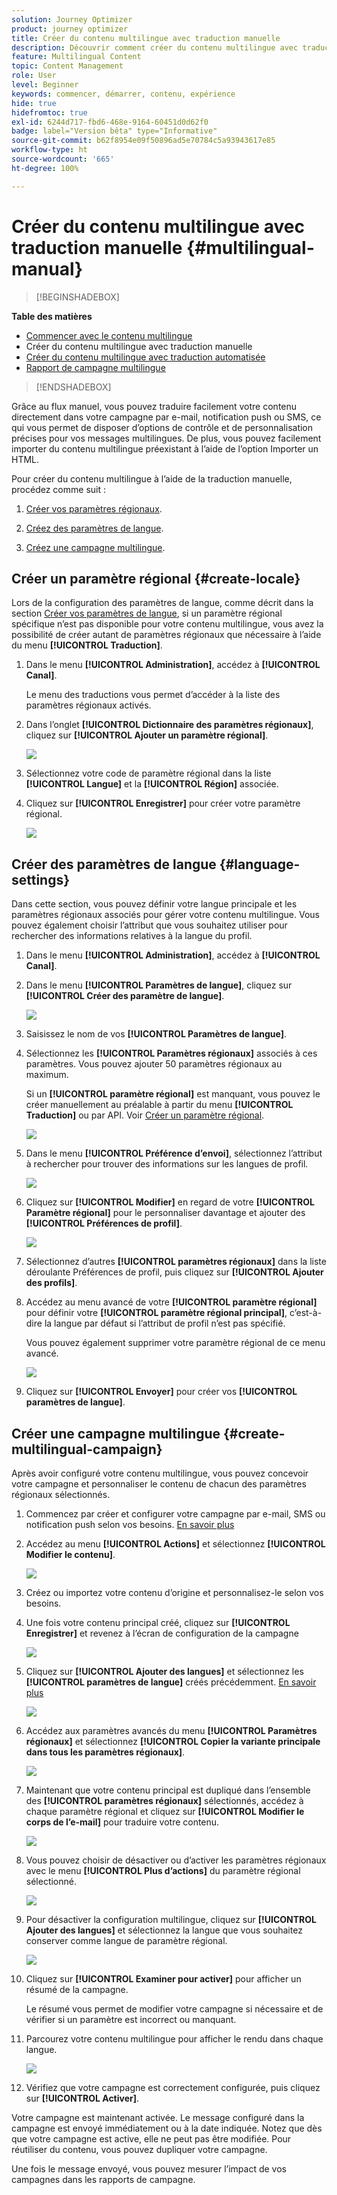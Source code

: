 ```yaml
---
solution: Journey Optimizer
product: journey optimizer
title: Créer du contenu multilingue avec traduction manuelle
description: Découvrir comment créer du contenu multilingue avec traduction manuelle dans Journey Optimizer
feature: Multilingual Content
topic: Content Management
role: User
level: Beginner
keywords: commencer, démarrer, contenu, expérience
hide: true
hidefromtoc: true
exl-id: 6244d717-fbd6-468e-9164-60451d0d62f0
badge: label="Version bêta" type="Informative"
source-git-commit: b62f8954e09f50896ad5e70784c5a93943617e85
workflow-type: ht
source-wordcount: '665'
ht-degree: 100%

---
```


# Créer du contenu multilingue avec traduction manuelle {#multilingual-manual}

>[!BEGINSHADEBOX]

**Table des matières**

* [Commencer avec le contenu multilingue](multilingual-gs.md)
* Créer du contenu multilingue avec traduction manuelle
* [Créer du contenu multilingue avec traduction automatisée](multilingual-automated.md)
* [Rapport de campagne multilingue](multilingual-report.md)

>[!ENDSHADEBOX]

Grâce au flux manuel, vous pouvez traduire facilement votre contenu directement dans votre campagne par e-mail, notification push ou SMS, ce qui vous permet de disposer d’options de contrôle et de personnalisation précises pour vos messages multilingues. De plus, vous pouvez facilement importer du contenu multilingue préexistant à l’aide de l’option Importer un HTML.

Pour créer du contenu multilingue à l’aide de la traduction manuelle, procédez comme suit :

1. [Créer vos paramètres régionaux](#create-locale).

1. [Créez des paramètres de langue](#create-language-settings).

1. [Créez une campagne multilingue](#create-a-multilingual-campaign).

## Créer un paramètre régional {#create-locale}

Lors de la configuration des paramètres de langue, comme décrit dans la section [Créer vos paramètres de langue](#language-settings), si un paramètre régional spécifique n’est pas disponible pour votre contenu multilingue, vous avez la possibilité de créer autant de paramètres régionaux que nécessaire à l’aide du menu **[!UICONTROL Traduction]**.

1. Dans le menu **[!UICONTROL Administration]**, accédez à **[!UICONTROL Canal]**.

   Le menu des traductions vous permet d’accéder à la liste des paramètres régionaux activés.

1. Dans l’onglet **[!UICONTROL Dictionnaire des paramètres régionaux]**, cliquez sur **[!UICONTROL Ajouter un paramètre régional]**.

   ![](assets/locale_1.png)

1. Sélectionnez votre code de paramètre régional dans la liste **[!UICONTROL Langue]** et la **[!UICONTROL Région]** associée.

1. Cliquez sur **[!UICONTROL Enregistrer]** pour créer votre paramètre régional.

   ![](assets/locale_2.png)

## Créer des paramètres de langue {#language-settings}

Dans cette section, vous pouvez définir votre langue principale et les paramètres régionaux associés pour gérer votre contenu multilingue. Vous pouvez également choisir l’attribut que vous souhaitez utiliser pour rechercher des informations relatives à la langue du profil.

1. Dans le menu **[!UICONTROL Administration]**, accédez à **[!UICONTROL Canal]**.

1. Dans le menu **[!UICONTROL Paramètres de langue]**, cliquez sur **[!UICONTROL Créer des paramètre de langue]**.

   ![](assets/multilingual-settings-1.png)

1. Saisissez le nom de vos **[!UICONTROL Paramètres de langue]**.

1. Sélectionnez les **[!UICONTROL Paramètres régionaux]** associés à ces paramètres. Vous pouvez ajouter 50 paramètres régionaux au maximum.

   Si un **[!UICONTROL paramètre régional]** est manquant, vous pouvez le créer manuellement au préalable à partir du menu **[!UICONTROL Traduction]** ou par API. Voir [Créer un paramètre régional](#create-locale).

   ![](assets/multilingual-settings-2.png)

1. Dans le menu **[!UICONTROL Préférence d’envoi]**, sélectionnez l’attribut à rechercher pour trouver des informations sur les langues de profil.

   ![](assets/multilingual-settings-3.png)

1. Cliquez sur **[!UICONTROL Modifier]** en regard de votre **[!UICONTROL Paramètre régional]** pour le personnaliser davantage et ajouter des **[!UICONTROL Préférences de profil]**.

   ![](assets/multilingual-settings-4.png)

1. Sélectionnez d’autres **[!UICONTROL paramètres régionaux]** dans la liste déroulante Préférences de profil, puis cliquez sur **[!UICONTROL Ajouter des profils]**.

1. Accédez au menu avancé de votre **[!UICONTROL paramètre régional]** pour définir votre **[!UICONTROL paramètre régional principal]**, c’est-à-dire la langue par défaut si l’attribut de profil n’est pas spécifié.

   Vous pouvez également supprimer votre paramètre régional de ce menu avancé.

   ![](assets/multilingual-settings-5.png)

1. Cliquez sur **[!UICONTROL Envoyer]** pour créer vos **[!UICONTROL paramètres de langue]**.

<!--
1. Access the **[!UICONTROL Channel surfaces]** menu and create a new channel surface or select an existing one.

1. In the **[!UICONTROL Header parameters]** section, select the **[!UICONTROL Enable multilingual]** option.

1. Select your **[!UICONTROL Locales dictionary]** and add as many as needed.
-->

## Créer une campagne multilingue {#create-multilingual-campaign}

Après avoir configuré votre contenu multilingue, vous pouvez concevoir votre campagne et personnaliser le contenu de chacun des paramètres régionaux sélectionnés.

1. Commencez par créer et configurer votre campagne par e-mail, SMS ou notification push selon vos besoins. [En savoir plus](../campaigns/create-campaign.md)

1. Accédez au menu **[!UICONTROL Actions]** et sélectionnez **[!UICONTROL Modifier le contenu]**.

   ![](assets/multilingual-campaign-1.png)

1. Créez ou importez votre contenu d’origine et personnalisez-le selon vos besoins.

1. Une fois votre contenu principal créé, cliquez sur **[!UICONTROL Enregistrer]** et revenez à l’écran de configuration de la campagne

   ![](assets/multilingual-campaign-2.png)

1. Cliquez sur **[!UICONTROL Ajouter des langues]** et sélectionnez les **[!UICONTROL paramètres de langue]** créés précédemment. [En savoir plus](#create-language-settings)

   ![](assets/multilingual-campaign-3.png)

1. Accédez aux paramètres avancés du menu **[!UICONTROL Paramètres régionaux]** et sélectionnez **[!UICONTROL Copier la variante principale dans tous les paramètres régionaux]**.

   ![](assets/multilingual-campaign-4.png)

1. Maintenant que votre contenu principal est dupliqué dans l’ensemble des **[!UICONTROL paramètres régionaux]** sélectionnés, accédez à chaque paramètre régional et cliquez sur **[!UICONTROL Modifier le corps de l’e-mail]** pour traduire votre contenu.

   ![](assets/multilingual-campaign-5.png)

1. Vous pouvez choisir de désactiver ou d’activer les paramètres régionaux avec le menu **[!UICONTROL Plus d’actions]** du paramètre régional sélectionné.

   ![](assets/multilingual-campaign-6.png)

1. Pour désactiver la configuration multilingue, cliquez sur **[!UICONTROL Ajouter des langues]** et sélectionnez la langue que vous souhaitez conserver comme langue de paramètre régional.

   ![](assets/multilingual-campaign-7.png)

1. Cliquez sur **[!UICONTROL Examiner pour activer]** pour afficher un résumé de la campagne.

   Le résumé vous permet de modifier votre campagne si nécessaire et de vérifier si un paramètre est incorrect ou manquant.

1. Parcourez votre contenu multilingue pour afficher le rendu dans chaque langue.

   ![](assets/multilingual-campaign-8.png)

1. Vérifiez que votre campagne est correctement configurée, puis cliquez sur **[!UICONTROL Activer]**.

Votre campagne est maintenant activée. Le message configuré dans la campagne est envoyé immédiatement ou à la date indiquée. Notez que dès que votre campagne est active, elle ne peut pas être modifiée. Pour réutiliser du contenu, vous pouvez dupliquer votre campagne.

Une fois le message envoyé, vous pouvez mesurer l’impact de vos campagnes dans les rapports de campagne.

<!--
# Create a multilingual journey {#create-multilingual-journey}

1. Create your journey with a Delivery and personalize your content as needed.
1. From your delivery action, click Edit content.
1. Click Add languages.

-->
